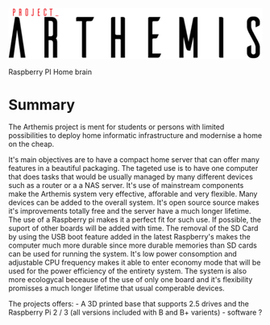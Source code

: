 ![alt text](https://raw.githubusercontent.com/Fray2000/Arthemis/master/pictures/arthemis.png)

Raspberry PI Home brain

# Summary

The Arthemis project is ment for students or persons with limited possibilities to deploy home informatic infrastructure and modernise a home on the cheap.

It's main objectives are to have a compact home server that can offer many features in a beautiful packaging. The tageted use is to have one computer that does tasks that would be usually managed by many different devices such as a router or a a NAS server. 
It's use of mainstream components make the Arthemis system very effective, afforable and very flexible. Many devices can be added to the overall system. 
It's open source source makes it's improvements totally free and the server have a much longer lifetime. The use of a Raspberry pi makes it a perfect fit for such use. If possible, the suport of other boards will be added with time. The removal of the SD Card by using the USB boot feature added in the latest Raspberry's makes the computer much more durable since more durable memories than SD cards can be used for running the system. It's low power consomption and adjustable CPU frequency makes it able to enter economy mode that will be used for the power efficiency of the entirety system. 
The system is also more ecologycal beceause of the use of only one board and it's flexibility promisses a much longer lifetime that usual comperable devices.

The projects offers:
                  - A 3D printed base that supports 2.5 drives and the Raspberry Pi 2 / 3 (all versions included with B and B+ varients)
                  - software ?
